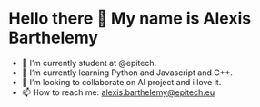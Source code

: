 # Hello there 👋 My name is Alexis Barthelemy

- 🔭 I’m currently student at @epitech.
- 🌱 I’m currently learning Python and Javascript and C++.
- 👯 I’m looking to collaborate on AI project and i love it.
- 📫 How to reach me: alexis.barthelemy@epitech.eu

<!--
**Alex420000/Alex420000** is a ✨ _special_ ✨ repository because its `README.md` (this file) appears on your GitHub profile.
-->
